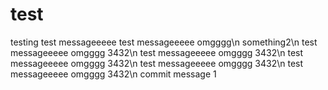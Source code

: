 # test
testing
test messageeeee
test messageeeee omgggg\n
something2\n
test messageeeee omgggg 3432\n
test messageeeee omgggg 3432\n
test messageeeee omgggg 3432\n
test messageeeee omgggg 3432\n
test messageeeee omgggg 3432\n
commit message 1

